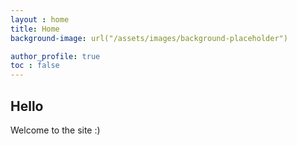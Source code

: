 ```yaml
---
layout : home
title: Home
background-image: url("/assets/images/background-placeholder")

author_profile: true
toc : false
---
```



## Hello

Welcome to the site :)